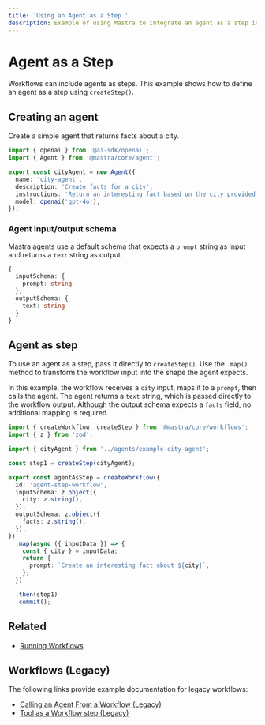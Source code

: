 ```yaml
---
title: 'Using an Agent as a Step '
description: Example of using Mastra to integrate an agent as a step in a workflow.
---
```


# Agent as a Step

Workflows can include agents as steps. This example shows how to define an agent as a step using `createStep()`.

## Creating an agent

Create a simple agent that returns facts about a city.

```typescript filename="src/mastra/agents/example-city-agent.ts" showLineNumbers copy
import { openai } from '@ai-sdk/openai';
import { Agent } from '@mastra/core/agent';

export const cityAgent = new Agent({
  name: 'city-agent',
  description: 'Create facts for a city',
  instructions: 'Return an interesting fact based on the city provided',
  model: openai('gpt-4o'),
});
```

### Agent input/output schema

Mastra agents use a default schema that expects a `prompt` string as input and returns a `text` string as output.

```typescript
{
  inputSchema: {
    prompt: string
  },
  outputSchema: {
    text: string
  }
}
```

## Agent as step

To use an agent as a step, pass it directly to `createStep()`. Use the `.map()` method to transform the workflow input into the shape the agent expects.

In this example, the workflow receives a `city` input, maps it to a `prompt`, then calls the agent. The agent returns a `text` string, which is passed directly to the workflow output. Although the output schema expects a `facts` field, no additional mapping is required.

```typescript filename="src/mastra/workflows/example-agent-step.ts" showLineNumbers copy
import { createWorkflow, createStep } from '@mastra/core/workflows';
import { z } from 'zod';

import { cityAgent } from '../agents/example-city-agent';

const step1 = createStep(cityAgent);

export const agentAsStep = createWorkflow({
  id: 'agent-step-workflow',
  inputSchema: z.object({
    city: z.string(),
  }),
  outputSchema: z.object({
    facts: z.string(),
  }),
})
  .map(async ({ inputData }) => {
    const { city } = inputData;
    return {
      prompt: `Create an interesting fact about ${city}`,
    };
  })

  .then(step1)
  .commit();
```

## Related

- [Running Workflows](./running-workflows)

## Workflows (Legacy)

The following links provide example documentation for legacy workflows:

- [Calling an Agent From a Workflow (Legacy)](/docs/examples/workflows_legacy/calling-agent)
- [Tool as a Workflow step (Legacy)](/docs/examples/workflows_legacy/using-a-tool-as-a-step)
